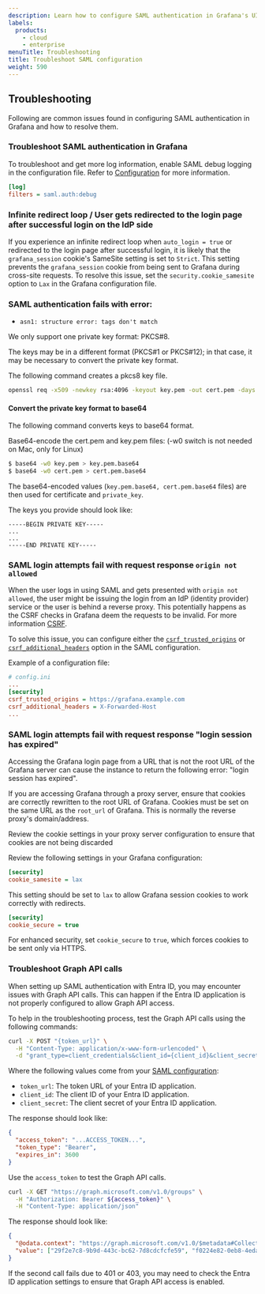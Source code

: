 ```yaml
---
description: Learn how to configure SAML authentication in Grafana's UI.
labels:
  products:
    - cloud
    - enterprise
menuTitle: Troubleshooting
title: Troubleshoot SAML configuration
weight: 590
---
```


## Troubleshooting

Following are common issues found in configuring SAML authentication in Grafana and how to resolve them.

### Troubleshoot SAML authentication in Grafana

To troubleshoot and get more log information, enable SAML debug logging in the configuration file. Refer to [Configuration](/docs/grafana/<GRAFANA_VERSION>/setup-grafana/configure-grafana/#filters) for more information.

```ini
[log]
filters = saml.auth:debug
```

### Infinite redirect loop / User gets redirected to the login page after successful login on the IdP side

If you experience an infinite redirect loop when `auto_login = true` or redirected to the login page after successful login, it is likely that the `grafana_session` cookie's SameSite setting is set to `Strict`. This setting prevents the `grafana_session` cookie from being sent to Grafana during cross-site requests. To resolve this issue, set the `security.cookie_samesite` option to `Lax` in the Grafana configuration file.

### SAML authentication fails with error:

- `asn1: structure error: tags don't match`

We only support one private key format: PKCS#8.

The keys may be in a different format (PKCS#1 or PKCS#12); in that case, it may be necessary to convert the private key format.

The following command creates a pkcs8 key file.

```bash
openssl req -x509 -newkey rsa:4096 -keyout key.pem -out cert.pem -days 365 -nodes
```

#### **Convert** the private key format to base64

The following command converts keys to base64 format.

Base64-encode the cert.pem and key.pem files:
(-w0 switch is not needed on Mac, only for Linux)

```sh
$ base64 -w0 key.pem > key.pem.base64
$ base64 -w0 cert.pem > cert.pem.base64
```

The base64-encoded values (`key.pem.base64, cert.pem.base64` files) are then used for certificate and `private_key`.

The keys you provide should look like:

```
-----BEGIN PRIVATE KEY-----
...
...
-----END PRIVATE KEY-----
```

### SAML login attempts fail with request response `origin not allowed`

When the user logs in using SAML and gets presented with `origin not allowed`, the user might be issuing the login from an IdP (identity provider) service or the user is behind a reverse proxy. This potentially happens as the CSRF checks in Grafana deem the requests to be invalid. For more information [CSRF](https://owasp.org/www-community/attacks/csrf).

To solve this issue, you can configure either the [`csrf_trusted_origins`](/docs/grafana/<GRAFANA_VERSION>/setup-grafana/configure-grafana/#csrf_trusted_origins) or [`csrf_additional_headers`](/docs/grafana/<GRAFANA_VERSION>/setup-grafana/configure-grafana/#csrf_additional_headers) option in the SAML configuration.

Example of a configuration file:

```ini
# config.ini
...
[security]
csrf_trusted_origins = https://grafana.example.com
csrf_additional_headers = X-Forwarded-Host
...
```

### SAML login attempts fail with request response "login session has expired"

Accessing the Grafana login page from a URL that is not the root URL of the
Grafana server can cause the instance to return the following error: "login session has expired".

If you are accessing Grafana through a proxy server, ensure that cookies are correctly
rewritten to the root URL of Grafana.
Cookies must be set on the same URL as the `root_url` of Grafana. This is normally the reverse proxy's domain/address.

Review the cookie settings in your proxy server configuration to ensure that cookies are
not being discarded

Review the following settings in your Grafana configuration:

```ini
[security]
cookie_samesite = lax
```

This setting should be set to `lax` to allow Grafana session cookies to work correctly with redirects.

```ini
[security]
cookie_secure = true
```

For enhanced security, set `cookie_secure` to `true`, which forces cookies to be sent only via HTTPS.

### Troubleshoot Graph API calls

When setting up SAML authentication with Entra ID, you may encounter issues with Graph API calls. This can happen if the Entra ID application is not properly configured to allow Graph API access.

To help in the troubleshooting process, test the Graph API calls using the following commands:

```bash
curl -X POST "{token_url}" \
  -H "Content-Type: application/x-www-form-urlencoded" \
  -d "grant_type=client_credentials&client_id={client_id}&client_secret={client_secret}&scope=https://graph.microsoft.com/.default"
```

Where the following values come from your [SAML configuration](../saml-configuration-options/_index.md#saml-configuration-options):

- `token_url`: The token URL of your Entra ID application.
- `client_id`: The client ID of your Entra ID application.
- `client_secret`: The client secret of your Entra ID application.

The response should look like:

```json
{
  "access_token": "...ACCESS_TOKEN...",
  "token_type": "Bearer",
  "expires_in": 3600
}
```

Use the `access_token` to test the Graph API calls.

```bash
curl -X GET "https://graph.microsoft.com/v1.0/groups" \
  -H "Authorization: Bearer ${access_token}" \
  -H "Content-Type: application/json"
```

The response should look like:

```json
{
  "@odata.context": "https://graph.microsoft.com/v1.0/$metadata#Collection(Edm.String)",
  "value": ["29f2e7c8-9b9d-443c-bc62-7d8cdcfcfe59", "f0224e82-0eb8-4eda-8979-0c36e98deb00"]
}
```

If the second call fails due to 401 or 403, you may need to check the Entra ID application settings to ensure that Graph API access is enabled.
